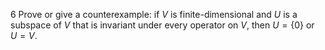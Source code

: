 6 Prove or give a counterexample: if $V$ is finite-dimensional and $U$ is a subspace of $V$ that is invariant under every operator on $V$, then $U=\{0\}$ or $U=V$.
